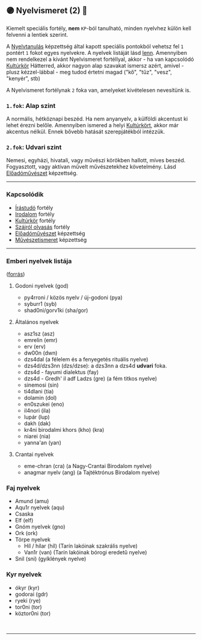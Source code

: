 ## 🟣 Nyelvismeret (2) 🔁

<!-- tag: md_fortely_multiple_nyelvismeret -->

Kiemelt speciális fortély, **nem** `KP`-ból tanulható, minden nyelvhez külön kell felvenni a lentiek szerint.

A [Nyelvtanulás](../kepzettsegek.szekunder/nyelvtanulas.md) képzettség által kapott speciális pontokból vehetsz fel `1` pontért `1` fokot egyes nyelvekre. A nyelvek listáját lásd [lenn](#emberi-nyelvek-list%C3%A1ja). Amennyiben nem rendelkezel a kívánt Nyelvismeret fortéllyal, akkor - ha van kapcsolódó [Kultúrkör](kulturkor.md) Hátterred, akkor nagyon alap szavakat ismersz azért, amivel - plusz kézzel-lábbal - meg tudod értetni magad ("kő", "tűz", "vesz", "kenyér", stb)

A Nyelvismeret fortélynak `2` foka van, amelyeket kivételesen nevesítünk is.

### `1.fok`: Alap szint

A normális, hétköznapi beszéd. Ha nem anyanyelv, a külföldi akcentust ki lehet érezni belőle. Amennyiben ismered a helyi [Kultúrkört](kulturkor.md), akkor már akcentus nélkül. Ennek bővebb hatását szerepjátékból intézzük.

### `2.fok`: Udvari szint

Nemesi, egyházi, hivatali, vagy művészi körökben hallott, míves beszéd. Fogyasztott, vagy aktívan művelt művészetekhez követelmény. Lásd [Előadóművészet](../kepzettsegek.szekunder/eloadomuveszet.md) képzettség.

---
### Kapcsolódik

- [Írástudó](../fortelyok.altalanos/irastudo.md) fortély
- [Irodalom](../fortelyok.szabad/irodalom.md) fortély
- [Kultúrkör](kulturkor.md) fortély
- [Szájról olvasás](../fortelyok.altalanos/szajrol_olvasas.md) fortély
- [Előadóművészet](../kepzettsegek.szekunder/eloadomuveszet.md) képzettség
- [Művészetismeret](../kepzettsegek.szekunder/muveszetismeret.md) képzettség

---
### Emberi nyelvek listája
([forrás](https://magus.fandom.com/hu/wiki/Nyelvek_%C3%A9s_nyelcsal%C3%A1dok))

1. Godoni nyelvek (god)
    - py4rroni / közös nyelv / új-godoni (pya)
    - syburr1 (syb)
    - shad0ni/gorv1ki (sha/gor)

2. Általános nyelvek
    - asz1sz (asz)
    - emrelin (emr)
    - erv (erv)
    - dw00n (dwn)
    - dzs4dal (a félelem és a fenyegetés rituális nyelve)
    - dzs4d/dzs3nn (dzs/dzse): a dzs3nn a dzs4d **udvari** foka.
    - dzs4d - fayumi dialektus (fay)
    - dzs4d - Gredh' il adf Ladzs (gre) (a fém titkos nyelve)
    - sinemosi (sin)
    - ti4dlani (tia)
    - dolamin (dol)
    - en0szukei (eno)
    - il4nori (ila)
    - lupár (lup)
    - dakh (dak)
    - kr4ni birodalmi khors (kho) (kra)
    - niarei (nia)
    - yanna'an (yan)
3.  Crantai nyelvek
    - eme-chran (cra) (a Nagy-Crantai Birodalom nyelve)
    - anagmar nyelv (ang) (a Tajtéktrónus Birodalom nyelve)

### Faj nyelvek

- Amund (amu)
- Aqu1r nyelvek (aqu)
- Csaska
- Elf (elf)
- Gnóm nyelvek (gno)
- Ork (ork)
- Törpe nyelvek
  - Híl / hílar (híl) (Tarín lakóinak szakrális nyelve)
  - Van1r  (van) (Tarín lakóinak bórogi eredetű nyelve)
- Snil (sni) (gyíklények nyelve)

### Kyr nyelvek

- ókyr (kyr)
- godorai (gdr)
- ryeki  (rye)
- tor0ni (tor)
- köztor0ni (tor)

<br />

---
